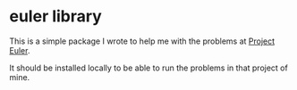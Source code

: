 # euler library

This is a simple package I wrote to help me with the problems at [Project Euler](https://projecteuler.net/).

It should be installed locally to be able to run the problems in that project of mine.
